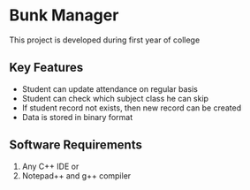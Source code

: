 # Bunk Manager

This project is developed during first year of college

## Key Features
* Student can update attendance on regular basis
* Student can check which subject class he can skip 
* If student record not exists, then new record can be created
* Data is stored in binary format

## Software Requirements
1. Any C++ IDE or
2. Notepad++ and g++ compiler
